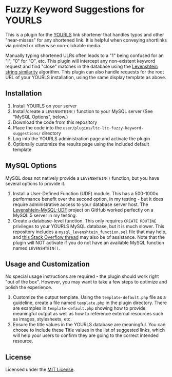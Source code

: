 Fuzzy Keyword Suggestions for YOURLS
====================================

This is a plugin for the [YOURLS](http://yourls.org) link shortener that handles typos and other "near-misses" for any shortened link.  It is helpful when conveying shortlinks via printed or otherwise non-clickable media.

Manually typing shortened ULRs often leads to a "1" being confused for an "l", "0" for "O", etc.  This plugin will intercept any non-existent keyword request and find "close" matches in the database using the [Levenshtein string similarity](https://en.wikipedia.org/wiki/Levenshtein_distance) algorithm.  This plugin can also handle requests for the root URL of your YOURLS installation, using the same display template as above.

## Installation
1. Install YOURLS on your server
1. Install/create a ``LEVENSHTEIN()`` function to your MySQL server (See "MySQL Options", below.)
1. Download the code from this repository
1. Place the code into the ``user/plugins/ltc-ltc-fuzzy-keyword-suggestions/`` directory
1. Log into the YOURLS administration page and activate the plugin
1. Optionally customize the results page using the included default template

## MySQL Options
MySQL does not natively provide a ``LEVENSHTEIN()`` function, but you have several options to provide it.

1. Install a User-Defined Function (UDF) module.  This has a 500-1000x performance benefit over the second option, in my testing - but it does require administrative access to your database server host.  The [Levenshtein-MySQL-UDF](https://github.com/jmcejuela/Levenshtein-MySQL-UDF) project on GitHub worked perfectly on a MySQL 5 server in my testing.
1. Create a database-level function.  This only requires ``CREATE ROUTINE`` privileges to your YOURLS MySQL database, but it is much slower.  This repository includes a ``mysql_levenshtein_function.sql`` file that may help, and [this Stack Overflow thread](http://stackoverflow.com/questions/12617348/mysql-levenshtein) may also be of assistance.
Note that the plugin will NOT activate if you do not have an available MySQL function named ``LEVENSHTEIN()``.

## Usage and Customization
No special usage instructions are required - the plugin should work right "out of the box".  However, you may want to take a few steps to optimize and polish the experience.

1. Customize the output template.  Using the ``template-default.php`` file as a guideline, create a file named ``template.php`` in the plugin directory.  There are examples in ``template-default.php`` showing how to provide meaningful output as well as how to reference external resources such as images, stylesheets, etc.
1. Ensure the title values in the YOURLS database are meaningful.  You can choose to include these Title values in the list of suggested links, which will help your users to confirm they are going to the correct intended resource.

## License
Licensed under the [MIT License](http://opensource.org/licenses/mit-license.php).